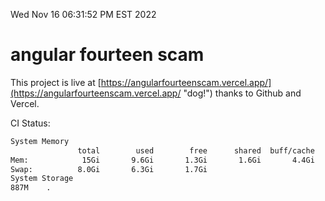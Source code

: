 Wed Nov 16 06:31:52 PM EST 2022

# angular fourteen scam


This project is live at [https://angularfourteenscam.vercel.app/](https://angularfourteenscam.vercel.app/ "dog!") thanks to Github and Vercel.

CI Status: 

```bash
System Memory
               total        used        free      shared  buff/cache   available
Mem:            15Gi       9.6Gi       1.3Gi       1.6Gi       4.4Gi       3.7Gi
Swap:          8.0Gi       6.3Gi       1.7Gi
System Storage
887M	.
